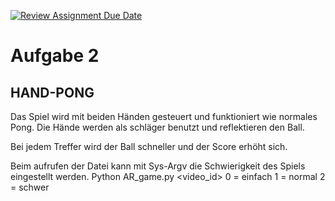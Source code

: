 [![Review Assignment Due Date](https://classroom.github.com/assets/deadline-readme-button-24ddc0f5d75046c5622901739e7c5dd533143b0c8e959d652212380cedb1ea36.svg)](https://classroom.github.com/a/pR29BhE5)


# Aufgabe 2
## HAND-PONG

Das Spiel wird mit beiden Händen gesteuert und funktioniert wie normales Pong. Die Hände werden als schläger benutzt und reflektieren den Ball.

Bei jedem Treffer wird der Ball schneller und der Score erhöht sich.

Beim aufrufen der Datei kann mit Sys-Argv die Schwierigkeit des Spiels eingestellt werden. 
Python AR_game.py <video_id> <difficulty>
0 = einfach
1 = normal
2 = schwer